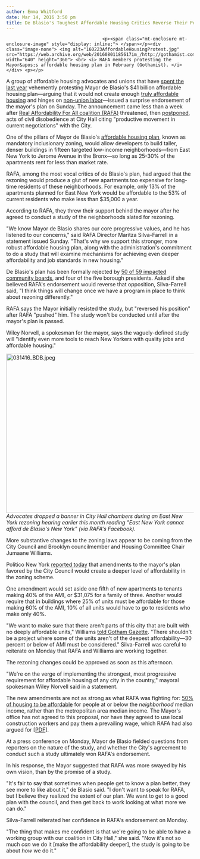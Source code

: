 ```yaml
---
author: Emma Whitford
date: Mar 14, 2016 3:50 pm
title: De Blasio's Toughest Affordable Housing Critics Reverse Their Position
---
```


	
										<p><span class="mt-enclosure mt-enclosure-image" style="display: inline;"> </span></p><div class="image-none"> <img alt="160223AffordableHousingProtest.jpg" src="https://web.archive.org/web/20160801185617im_/http://gothamist.com/attachments/nyc_ewhitford/160223AffordableHousingProtest.jpg" width="640" height="360"> <br> <i> RAFA members protesting the Mayor&apos;s affordable housing plan in February (Gothamist). </i></div> <p></p>

<p>A group of affordable housing advocates and unions that have <a href="https://web.archive.org/web/20160801185617/http://gothamist.com/2015/05/13/east_new_york_gentrification.php">spent the last year</a> vehemently protesting Mayor de Blasio&apos;s $41 billion affordable housing plan&#x2014;arguing that it would not create enough <a href="https://web.archive.org/web/20160801185617/http://gothamist.com/2015/12/04/east_new_york_gentrification.php">truly affordable housing</a> and hinges on <a href="https://web.archive.org/web/20160801185617/http://gothamist.com/2015/11/05/affordable_housing_unions.php">non-union labor</a>&#x2014;issued a surprise endorsement of the mayor&apos;s plan on Sunday. The announcement came less than a week after <a href="https://web.archive.org/web/20160801185617/https://www.facebook.com/RealAffordability">Real Affordability For All coalition (RAFA)</a> threatened, then <a href="https://web.archive.org/web/20160801185617/https://www.dnainfo.com/new-york/20160309/civic-center/critics-cancel-protest-against-de-blasios-rezoning-bid-citing-progress">postponed</a>, acts of civil disobedience at City Hall citing &quot;productive movement in current negotiations&quot; with the City. </p>

<p>One of the pillars of Mayor de Blasio&apos;s <a href="https://web.archive.org/web/20160801185617/http://www.nyc.gov/html/housing/assets/downloads/pdf/housing_plan.pdf">affordable housing plan</a>, known as mandatory inclusionary zoning, would allow developers to build taller, denser buildings in fifteen targeted low-income neighborhoods&#x2014;from East New York to Jerome Avenue in the Bronx&#x2014;so long as 25-30% of the apartments rent for less than market rate. </p>

<p>RAFA, among the most vocal critics of de Blasio&apos;s plan, had argued that the rezoning would produce a glut of new apartments too expensive for long-time residents of these neighborhoods. For example, only 13% of the apartments planned for East New York would be affordable to the 53% of current residents who make less than $35,000 a year. </p>

<p>According to RAFA, they threw their support behind the mayor after he agreed to conduct a study of the neighborhoods slated for rezoning. </p>

<p>&quot;We know Mayor de Blasio shares our core progressive values, and he has listened to our concerns,&quot; said RAFA Director Maritza Silva-Farrell in a statement issued Sunday. &quot;That&apos;s why we support this stronger, more robust affordable housing plan, along with the administration&apos;s commitment to do a study that will examine mechanisms for achieving even deeper affordability and job standards in new housing.&quot;</p>

<p>De Blasio&apos;s plan has been formally rejected by <a href="https://web.archive.org/web/20160801185617/http://gothamist.com/2015/12/01/manhattan_affordable_housing.php">50 of 59 impacted community boards</a>, and four of the five borough presidents. Asked if she believed RAFA&apos;s endorsement would reverse that opposition, Silva-Farrell said, &quot;I think things will change once we have a program in place to think about rezoning differently.&quot; </p>

<p>RAFA says the Mayor initially resisted the study, but &quot;reversed his position&quot; after RAFA &quot;pushed&quot; him. The study won&apos;t be conducted until after the mayor&apos;s plan is passed.</p>

<p>Wiley Norvell, a spokesman for the mayor, says the vaguely-defined study will &quot;identify even more tools to reach New Yorkers with quality jobs and affordable housing.&quot;</p>

<p><span class="mt-enclosure mt-enclosure-image" style="display: inline;"> </span></p><div class="image-none"> <img alt="031416_BDB.jpeg" src="https://web.archive.org/web/20160801185617im_/http://gothamist.com/attachments/nyc_ewhitford/031416_BDB.jpeg" width="640" height="428"> <br> <i>Advocates dropped a banner in City Hall chambers during an East New York rezoning hearing earlier this month reading &quot;East New York cannot afford de Blasio&apos;s New York&quot; (via RAFA&apos;s Facebook). </i></div> <p></p>

<p>More substantive changes to the zoning laws appear to be coming from the City Council and Brooklyn councilmember and Housing Committee Chair Jumaane Williams.</p>

<p>Politico New York <a href="https://web.archive.org/web/20160801185617/http://www.capitalnewyork.com/article/city-hall/2016/03/8593725/city-council-zeroing-final-housing-deal-increase-affordability">reported today</a> that amendments to the mayor&apos;s plan favored by the City Council would create a deeper level of affordability in the zoning scheme.</p>

<p>One amendment would set aside one fifth of new apartments to tenants making 40% of the AMI, or $31,075 for a family of three. Another would require that in buildings where 25% of units must be affordable for those making 60% of the AMI, 10% of all units would have to go to residents who make only 40%. </p>

<p>&quot;We want to make sure that there aren&apos;t parts of this city that are built with no deeply affordable units,&quot; Williams <a href="https://web.archive.org/web/20160801185617/http://gothamgazette.com/index.php/government/6222-sides-near-a-deal-on-major-zoning-changes-aimed-at-creating-affordable-housing">told Gotham Gazette</a>. &quot;There shouldn&apos;t be a project where some of the units aren&apos;t of the deepest affordability&#x2014;30 percent or below of AMI must be considered.&quot; Silva-Farrell was careful to reiterate on Monday that RAFA and Williams are working together.</p>

<p>The rezoning changes could be approved as soon as this afternoon. </p>

<p>&quot;We&apos;re on the verge of implementing the strongest, most progressive requirement for affordable housing of any city in the country,&quot; mayoral spokesman Wiley Norvell said in a statement. </p>

<p>The new amendments are not as strong as what RAFA was fighting for: <a href="https://web.archive.org/web/20160801185617/http://www.realaffordabilityforall.org/2015/09/report-real-affordable-communities.html">50% of housing to be affordable</a> for people at or below the <em>neighborhood</em> median income, rather than the metropolitan area median income. The Mayor&apos;s office has not agreed to this proposal, nor have they agreed to use local construction workers and pay them a prevailing wage, which RAFA had also argued for [<a href="https://web.archive.org/web/20160801185617/https://drive.google.com/a/gothamist.com/file/d/0B4XPGlCFG9VvWm1VQUJMUDhPMVU/view">PDF</a>]. </p>

<p>At a press conference on Monday, Mayor de Blasio fielded questions from reporters on the nature of the study, and whether the City&apos;s agreement to conduct such a study ultimately won RAFA&apos;s endorsement. </p>

<p>In his response, the Mayor suggested that RAFA was more swayed by his own vision, than by the promise of a study.</p>

<p>&quot;It&apos;s fair to say that sometimes when people get to know a plan better, they see more to like about it,&quot; de Blasio said. &quot;I don&apos;t want to speak for RAFA, but I believe they realized the extent of our plan. We want to get to a good plan with the council, and then get back to work looking at what more we can do.&quot; </p>

<p>Silva-Farrell reiterated her confidence in RAFA&apos;s endorsement on Monday. </p>

<p>&quot;The thing that makes me confident is that we&apos;re going to be able to have a working group with our coalition in City Hall,&quot; she said. &quot;Now it&apos;s not so much <em>can</em> we do it [make the affordability deeper], the study is going to be about <em>how</em> we do it.&quot; </p>					
										
									
				